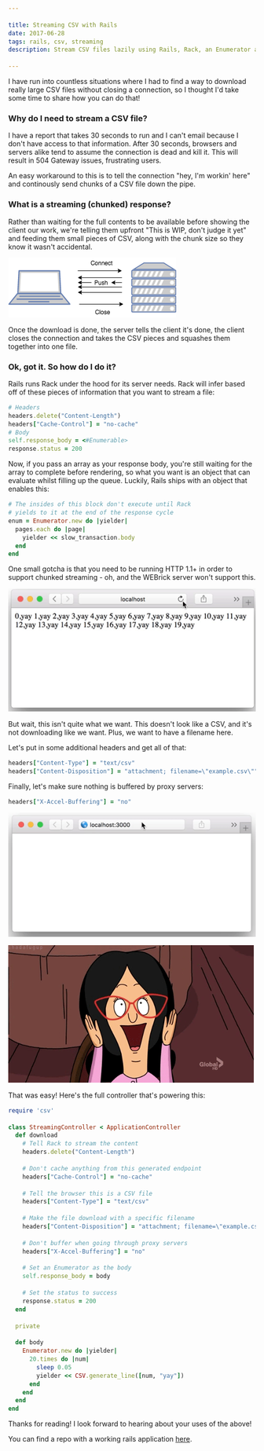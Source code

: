 ```yaml
---

title: Streaming CSV with Rails
date: 2017-06-28
tags: rails, csv, streaming
description: Stream CSV files lazily using Rails, Rack, an Enumerator and HTTP headers

---
```


I have run into countless situations where I had to find a way to download
really large CSV files without closing a connection, so I thought I'd take some
time to share how you can do that!

### Why do I need to stream a CSV file?

I have a report that takes 30 seconds to run and I can't email because I don't
have access to that information. After 30 seconds, browsers and servers alike
tend to assume the connection is dead and kill it. This will result in 504
Gateway issues, frustrating users.

An easy workaround to this is to tell the connection "hey, I'm workin' here" and
continously send chunks of a CSV file down the pipe.

### What is a streaming (chunked) response?

Rather than waiting for the full contents to be available before showing the
client our work, we're telling them upfront "This is WIP, don't judge it yet"
and feeding them small pieces of CSV, along with the chunk size so they know it
wasn't accidental.

![Chunked Transfer Diagram](images/chunked-transfer.png)

Once the download is done, the server tells the client it's done, the client
closes the connection and takes the CSV pieces and squashes them together into
one file.

### Ok, got it. So how do I do it?

Rails runs Rack under the hood for its server needs. Rack will infer based off
of these pieces of information that you want to stream a file:

```rb
# Headers
headers.delete("Content-Length")
headers["Cache-Control"] = "no-cache"
# Body
self.response_body = <#Enumerable>
response.status = 200
```

Now, if you pass an array as your response body, you're still waiting for the
array to complete before rendering, so what you want is an object that can
evaluate whilst filling up the queue. Luckily, Rails ships with an object that
enables this:

```rb
# The insides of this block don't execute until Rack
# yields to it at the end of the response cycle
enum = Enumerator.new do |yielder|
  pages.each do |page|
    yielder << slow_transaction.body
  end
end
```

One small gotcha is that you need to be running HTTP 1.1+ in order to support
chunked streaming - oh, and the WEBrick server won't support this.

![Screen capture with streaming text](images/step-1.gif)

But wait, this isn't quite what we want. This doesn't look like a CSV, and it's
not downloading like we want. Plus, we want to have a filename here.

Let's put in some additional headers and get all of that:

```rb
headers["Content-Type"] = "text/csv"
headers["Content-Disposition"] = "attachment; filename=\"example.csv\""
```

Finally, let's make sure nothing is buffered by proxy servers:

```rb
headers["X-Accel-Buffering"] = "no"
```

![Screen capture with streaming CSV download](images/step-2.gif)

![Happiness](images/happiness.gif)

That was easy! Here's the full controller that's powering this:

```rb
require 'csv'

class StreamingController < ApplicationController
  def download
    # Tell Rack to stream the content
    headers.delete("Content-Length")

    # Don't cache anything from this generated endpoint
    headers["Cache-Control"] = "no-cache"

    # Tell the browser this is a CSV file
    headers["Content-Type"] = "text/csv"

    # Make the file download with a specific filename
    headers["Content-Disposition"] = "attachment; filename=\"example.csv\""

    # Don't buffer when going through proxy servers
    headers["X-Accel-Buffering"] = "no"

    # Set an Enumerator as the body
    self.response_body = body

    # Set the status to success
    response.status = 200
  end

  private

  def body
    Enumerator.new do |yielder|
      20.times do |num|
        sleep 0.05
        yielder << CSV.generate_line([num, "yay"])
      end
    end
  end
end
```

Thanks for reading! I look forward to hearing about your uses of the above!

You can find a repo with a working rails application
[here](https://github.com/berfarah/rails-streaming-example).
